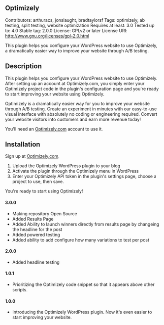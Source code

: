 ## Optimizely ##
Contributors: arthuracs, jonslaught, bradtaylorsf
Tags: optimizely, ab testing, split testing, website optimization
Requires at least: 3.0
Tested up to: 4.0
Stable tag: 2.0.0
License: GPLv2 or later
License URI: http://www.gnu.org/licenses/gpl-2.0.html

This plugin helps you configure your WordPress website to use Optimizely, a dramatically easier way to improve your website through A/B testing.

## Description ##

This plugin helps you configure your WordPress website to use Optimizely. After setting up an account at Optimizely.com, you simply enter your Optimizely project code in the plugin's configuration page and you're ready to start improving your website using Optimizely.

Optimizely is a dramatically easier way for you to improve your website through A/B testing. Create an experiment in minutes with our easy-to-use visual interface with absolutely no coding or engineering required. Convert your website visitors into customers and earn more revenue today!

You'll need an [Optimizely.com](http://www.optimizely.com) account to use it.

## Installation ##
Sign up at [Optimizely.com](http://www.optimizely.com).

1. Upload the Optimizely WordPress plugin to your blog
2. Activate the plugin through the Optimizely menu in WordPress
3. Enter your Optimizely API token in the plugin's settings page, choose a project to use, then save.

You're ready to start using Optimizely!

#### 3.0.0 ####
* Making repository Open Source
* Added Results Page
* Added Ability to launch winners directly from results page by changeing the headline for the post
* Added powered testing
* Added ability to add configure how many variations to test per post

#### 2.0.0 ####
* Added headline testing

#### 1.0.1 ####
* Prioritizing the Optimizely code snippet so that it appears above other scripts.

#### 1.0.0 ####
* Introducing the Optimizely WordPress plugin. Now it's even easier to start improving your website.

